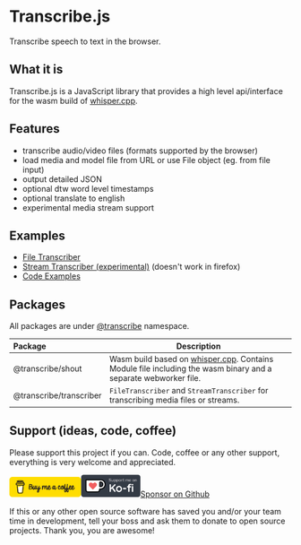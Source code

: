 # Transcribe.js

Transcribe speech to text in the browser.

## What it is

Transcribe.js is a JavaScript library that provides a high level api/interface for the wasm build of [whisper.cpp](https://github.com/ggerganov/whisper.cpp).

## Features

- transcribe audio/video files (formats supported by the browser)
- load media and model file from URL or use File object (eg. from file input)
- output detailed JSON
- optional dtw word level timestamps
- optional translate to english
- experimental media stream support

## Examples

- [File Transcriber](https://examples.transcribejs.dev/examples/index.html)
- [Stream Transcriber (experimental)](https://examples.transcribejs.dev/examples/stream.html) (doesn't work in firefox)
- [Code Examples](https://github.com/TranscribeJs/examples)

## Packages

All packages are under [@transcribe](https://www.npmjs.com/search?q=%40transcribe) namespace.

| Package                 | Description                                                                                                                                                |
| :---------------------- | ---------------------------------------------------------------------------------------------------------------------------------------------------------- |
| @transcribe/shout       | Wasm build based on [whisper.cpp](https://github.com/ggerganov/whisper.cpp). Contains Module file including the wasm binary and a separate webworker file. |
| @transcribe/transcriber | `FileTranscriber` and `StreamTranscriber` for transcribing media files or streams.                                                                         |

## Support (ideas, code, coffee)

Please support this project if you can. Code, coffee or any other support, everything is very welcome and appreciated.

<div class="flex" style="gap: 1.25rlh; --flex-justify: start;">
<a href="https://www.buymeacoffee.com/thurti" target="_blank"><img src="/assets/images/bmac.png" alt="Buy Me A Coffee" style="max-height: 2.25rem" /></a><a href="https://ko-fi.com/thurti" target="_blank"><img src="/assets/images/kofi.webp" alt="Support on Ko-Fi" style="max-height: 2.5rem" /></a><a href="https://github.com/sponsors/thurti" class="btn outline">Sponsor on Github</a>
</div>

If this or any other open source software has saved you and/or your team time in development, tell your boss and ask them to donate to open source projects. Thank you, you are awesome!

